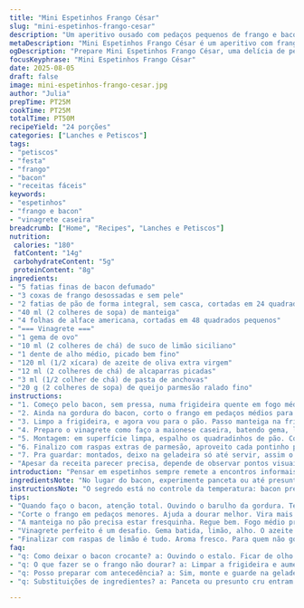 ```yaml
---
title: "Mini Espetinhos Frango César"
slug: "mini-espetinhos-frango-cesar"
description: "Um aperitivo ousado com pedaços pequenos de frango e bacon crocante, intercalados com alface romana fresca e pão amanteigado. A crocância do bacon se encontra com a suculência do frango e a cremosidade da vinagrete à base de gema de ovo, realçada por alcaparras e queijo parmesão. Adaptado para mudar ingredientes e quantidades, com um toque especial de limão siciliano e um pão diferente para enriquecer a textura. Tudo montado em espetinhos pequenos que facilitam a degustação sem bagunça, ótimo para festas e encontros informais."
metaDescription: "Mini Espetinhos Frango César é um aperitivo com frango, bacon e vinagrete especial. Perfeito para festas e encontros informais."
ogDescription: "Prepare Mini Espetinhos Frango César, uma delícia de petisco que combina frango suculento e bacon crocante em um formato prático."
focusKeyphrase: "Mini Espetinhos Frango César"
date: 2025-08-05
draft: false
image: mini-espetinhos-frango-cesar.jpg
author: "Julia"
prepTime: PT25M
cookTime: PT25M
totalTime: PT50M
recipeYield: "24 porções"
categories: ["Lanches e Petiscos"]
tags:
- "petiscos"
- "festa"
- "frango"
- "bacon"
- "receitas fáceis"
keywords:
- "espetinhos"
- "frango e bacon"
- "vinagrete caseira"
breadcrumb: ["Home", "Recipes", "Lanches e Petiscos"]
nutrition: 
 calories: "180"
 fatContent: "14g"
 carbohydrateContent: "5g"
 proteinContent: "8g"
ingredients:
- "5 fatias finas de bacon defumado"
- "3 coxas de frango desossadas e sem pele"
- "2 fatias de pão de forma integral, sem casca, cortadas em 24 quadradinhos de aproximadamente 2 cm"
- "40 ml (2 colheres de sopa) de manteiga"
- "4 folhas de alface americana, cortadas em 48 quadrados pequenos"
- "=== Vinagrete ==="
- "1 gema de ovo"
- "10 ml (2 colheres de chá) de suco de limão siciliano"
- "1 dente de alho médio, picado bem fino"
- "120 ml (1/2 xícara) de azeite de oliva extra virgem"
- "12 ml (2 colheres de chá) de alcaparras picadas"
- "3 ml (1/2 colher de chá) de pasta de anchovas"
- "20 g (2 colheres de sopa) de queijo parmesão ralado fino"
instructions:
- "1. Começo pelo bacon, sem pressa, numa frigideira quente em fogo médio-alto. Precisa ficar crocante, mas não queimado; vira a cada 2 minutos, uns 8 no total. Sumo solta, gordura aparece borbulhando — sinal bom; reserva em papel toalha para tirar o excesso."
- "2. Ainda na gordura do bacon, corto o frango em pedaços médios para depois facilitar o corte. Douro por uns 7 minutos, não basta só dourar, tem que sentir o cheiro de frango maduro e a superfície firme ao toque, mas não seca. Salpico sal e pimenta do reino moída na hora. Deixo esfriar um pouco na geladeira, com bacon junto para misturar os sabores antes de montar, é pasta base."
- "3. Limpo a frigideira, e agora vou para o pão. Passo manteiga na frigideira em fogo médio, distribuo os quadradinhos, deixo dourar bem, cerca de 6 minutos, virando para tostar todos os lados – tem que formar uma casquinha crocante, porém macia por dentro. Se usar pão integral, texturas mudam, fica mais rústico e interessante ao mastigar."
- "4. Preparo o vinagrete como faço a maionese caseira, batendo gema, limão e alho em tigela. Pingando o azeite lentamente para emulsificar, vira cremoso e brilhante, quase sedoso ao encostar na colher. Ponho as alcaparras e a pasta de anchovas – o segredo pra dar aquele toque umami – misturo com o queijo parmesão finamente ralado para não embolotar."
- "5. Montagem: em superfície limpa, espalho os quadradinhos de pão. Coloco uma gotinha pequena da maionese em cada, ajudando a fixar os outros ingredientes. Sobre cada pão, encasto um pedacinho de frango, depois fatias finas de bacon e, finalmente, dois quadradinhos de alface pra dar frescor e crocância. Espeto tudo com palitos curtos para não desmoronar e passo o resto da vinagrete delicadamente por cima da alface."
- "6. Finalizo com raspas extras de parmesão, aproveito cada pontinho para criar contraste. Uso limão siciliano porque traz acidez suave e aroma. Dica: para substituir bacon, vá de presunto cru ou panceta, esses passam sabor na mesma pegada defumada. Se couber, colocar uma pitada de pimenta do reino fresca no frango na hora de dourar. Sempre olho a textura da carne — se parece pegajosa, precisa mais cozimento."
- "7. Pra guardar: montados, deixo na geladeira só até servir, assim o pão não amolece nem a alface murcha. Pra levar em eventos, embale separado e monte na hora."
- "Apesar da receita parecer precisa, depende de observar pontos visuais e olfativos — cada fogão é diferente. O frango deve estar firme, bacon crocante, pão dourado, vinagrete brilhando entre os ingredientes. O segredo está na harmonia das texturas, no aroma que sobe e na crocância que encanta com cada mordida."
introduction: "Pensar em espetinhos sempre remete a encontros informais, petiscos de bar, aquela coisa descomplicada que acolhe o grupo. Aqui torci o clássico da salada César para um formato mini, petisco que você facilmente come sem sujar as mãos e aproveita todos os contrastes: o defumado do bacon, o frango suculento, o crocante fresco da alface, a cremosidade quase líquida da vinagrete. Troquei o tradicional pão branco por um integral, com costura rústica brasileira, que traz textura e um sabor mais profundo. E o limão siciliano no lugar do comum reforça frescor. Pra mim não basta receita, tem que ser experiência — aromas que preenchem a cozinha, aquela crocância que escapa na boca."
ingredientsNote: "No lugar do bacon, experimente panceta ou até presunto cru, vão dar toque defumado ou salgado diferente, mas sem perder a essência. Pão integral funciona melhor que branco por aguentar mais o molho, evita o péssimo pão encharcado. Mantive o frango nas coxas porque são mais suculentas que o peito, marinam sozinhas na gordura do bacon derretendo. Use suco fresco do limão siciliano para um aroma inigualável, elektra da receita, o toque fresco. Alcaparras sempre frescas, nada de conservas muito ácidas demais. O parmesão tem que ser de boa qualidade, ralado na hora – o industrial vem cheio de aditivos e perde sabor. O azeite é extra virgem, nada de óleo vegetal barato, melhora a emulsão e o sabor. A gema pasteurizada pode ser opção segura para vinagretes que usam ovo cru."
instructionsNote: "O segredo está no controle da temperatura: bacon precisa estalar e dourar sem queimar; o frango no mesmo óleo absorve gordura e ganha sabor. Tire do fogo quando a carne firma sob o toque, umidade visível começa a sumir, mas sem deixar ressecado. Limpe a frigideira para o pão – manteiga sempre fresca para evitar queimado, esfregue a frigideira quente para não grudar. Vinagrete feita em três partes ao adicionar o azeite – gota a gota até virar maionese, senão não emulsiona. Monte rapidamente para pão não amolecer; coloque vinagrete em pequena quantidade, para que ingredientes sequem na textura. O parmesão ao final faz shimmering nas texturas, não mistura antes, mantém mordida. Tenha sempre papel toalha para escorrer o excesso em cada ingrediente. A prática vai lapidando o timing, as cores, os sons — bacon borbulhando, frango chiar e mudar de cor, pão estalar suavemente, vinagrete brilhando no rosto da alface."
tips:
- "Quando faço o bacon, atenção total. Ouvindo o barulho da gordura. Tem que ser crocante. Se queimar, perde o sabor. Deixo em papel toalha. Retira excesso da gordura. Usar bacon bem defumado traz surpresa."
- "Corte o frango em pedaços menores. Ajuda a dourar melhor. Vira mais rápido. Temperar com sal e pimenta na hora. Sabor penetrando melhor. Importante também deixar esfriar. O ideal é manter na geladeira antes de montar."
- "A manteiga no pão precisa estar fresquinha. Regue bem. Fogo médio pra não queimar. Pão integral dá um charme. Textura rústica que aguenta bem o molho. O tempo de tostar é crucial. Não deixe passar."
- "Vinagrete perfeito é um desafio. Gema batida, limão, alho. O azeite tem que entrar devagar. Emulsão é a chave. O resultado deve ser cremoso, brilhante. A capa de queijo parmesão não é só decoração, ativa sabor."
- "Finalizar com raspas de limão é tudo. Aroma fresco. Para quem não gosta de bacon, use panceta ou presunto cru. Pode variar as alcaparras por azeitona. Cada escolha muda a personalidade do espeto."
faq:
- "q: Como deixar o bacon crocante? a: Ouvindo o estalo. Ficar de olho na cor. Tempo varia. Se queimar, jogue fora. Pode usar uma frigideira antiaderente. Mais fácil de virar."
- "q: O que fazer se o frango não dourar? a: Limpar a frigideira e aumentar o fogo. Dourar de novo leva paciência. Mas quanto mais em contato com a gordura, mais sabor. Não deixe o frango muito tempo."
- "q: Posso preparar com antecedência? a: Sim, monte e guarde na geladeira por pouco tempo. Não pode amolecer. Se for levar pra festa, embale separado. Monte na hora da chegada."
- "q: Substituições de ingredientes? a: Panceta ou presunto cru entram bem no lugar do bacon. Pão integral é melhor, não fica encharcado. Azeite vira destaque se for extra virgem."

---
```

